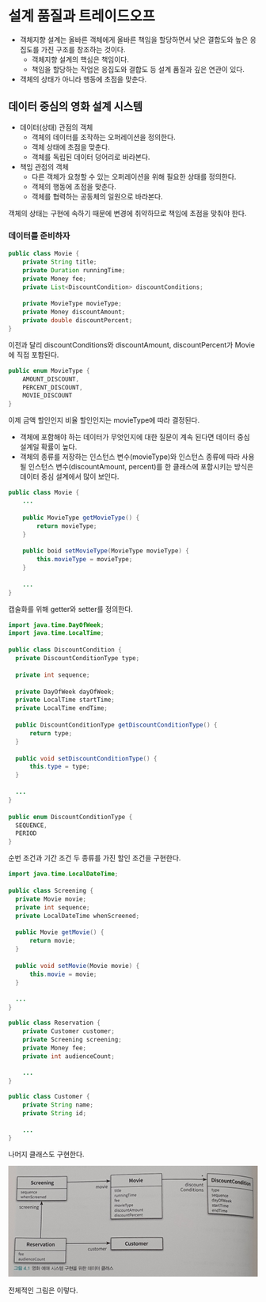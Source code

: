 # 설계 품질과 트레이드오프

- 객체지향 설계는 올바른 객체에게 올바른 책임을 할당하면서 낮은 결합도와 높은 응집도를 가진 구조를 창조하는 것이다.
    - 객체지향 설계의 핵심은 책임이다.
    - 책임을 할당하는 작업은 응집도와 결합도 등 설계 품질과 깊은 연관이 있다.
- 객체의 상태가 아니라 행동에 초점을 맞춘다.

## 데이터 중심의 영화 설계 시스템

- 데이터(상태) 관점의 객체
    - 객체의 데이터를 조작하는 오퍼레이션을 정의한다.
    - 객체 상태에 초점을 맞춘다.
    - 객체를 독립된 데이터 덩어리로 바라본다.
- 책임 관점의 객체
    - 다른 객체가 요청할 수 있는 오퍼레이션을 위해 필요한 상태를 정의한다.
    - 객체의 행동에 초점을 맞춘다.
    - 객체를 협력하는 공동체의 일원으로 바라본다.
    
객체의 상태는 구현에 속하기 때문에 변경에 취약하므로 책임에 초점을 맞춰야 한다.

### 데이터를 준비하자

```java
public class Movie {
    private String title;
    private Duration runningTime;
    private Money fee;
    private List<DiscountCondition> discountConditions;
    
    private MovieType movieType;
    private Money discountAmount;
    private double discountPercent;
}
```

이전과 달리 discountConditions와 discountAmount, discountPercent가 Movie에 직접 포함된다.

```java
public enum MovieType {
    AMOUNT_DISCOUNT,
    PERCENT_DISCOUNT,
    MOVIE_DISCOUNT
}
```

이제 금액 할인인지 비율 할인인지는 movieType에 따라 결정된다.

- 객체에 포함해야 하는 데이터가 무엇인지에 대한 질문이 계속 된다면 데이터 중심 설계일 확률이 높다.
- 객체의 종류를 저장하는 인스턴스 변수(movieType)와 인스턴스 종류에 따라 사용될 인스턴스 변수(discountAmount, percent)를 한 클래스에 포함시키는 방식은 데이터 중심 설계에서 많이 보인다.

```java
public class Movie {
    ...
    
    public MovieType getMovieType() {
        return movieType;
    }
    
    public boid setMovieType(MovieType movieType) {
        this.movieType = movieType;
    }
    
    ...
}
```

캡술화를 위해 getter와 setter를 정의한다.

```java
import java.time.DayOfWeek;
import java.time.LocalTime;

public class DiscountCondition {
  private DiscountConditionType type;

  private int sequence;

  private DayOfWeek dayOfWeek;
  private LocalTime startTime;
  private LocalTime endTime;
  
  public DiscountConditionType getDiscountConditionType() {
      return type;
  }
  
  public void setDiscountConditionType() {
      this.type = type;
  }
  
  ...
}

public enum DiscountConditionType {
  SEQUENCE,
  PERIOD
}
```

순번 조건과 기간 조건 두 종류를 가진 할인 조건을 구현한다.

```java
import java.time.LocalDateTime;

public class Screening {
  private Movie movie;
  private int sequence;
  private LocalDateTime whenScreened;
  
  public Movie getMovie() {
      return movie;
  }
  
  public void setMovie(Movie movie) {
      this.movie = movie;
  }
  
  ...
}
```

```java
public class Reservation {
    private Customer customer;
    private Screening screening;
    private Money fee;
    private int audienceCount;
    
    ...
}
```

```java
public class Customer {
    private String name;
    private String id;
    
    ...
}
``` 

나머지 클래스도 구현한다.

![](../assets/KakaoTalk_Photo_2021-08-14-20-51-20.jpeg)

전체적인 그림은 이렇다.